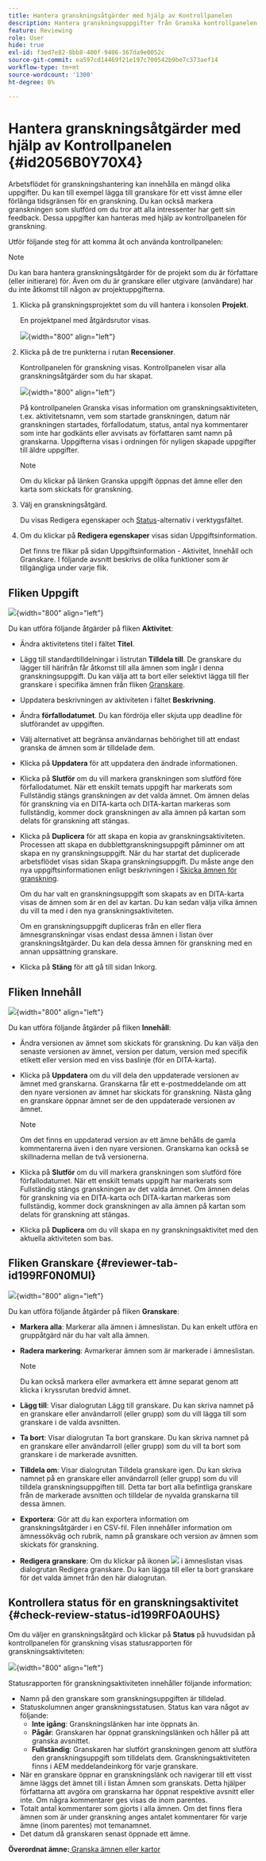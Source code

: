 ```yaml
---
title: Hantera granskningsåtgärder med hjälp av Kontrollpanelen
description: Hantera granskningsuppgifter från Granska kontrollpanelen i AEM Guides. Lär dig hur du utför åtgärder under uppgiften, innehållet, fliken Granskare och kontrollera status för en granskningsåtgärd.
feature: Reviewing
role: User
hide: true
exl-id: f3ed7e82-8bb8-400f-9406-367da9e0052c
source-git-commit: ea597cd14469f21e197c700542b9be7c373aef14
workflow-type: tm+mt
source-wordcount: '1300'
ht-degree: 0%

---
```


# Hantera granskningsåtgärder med hjälp av Kontrollpanelen {#id2056B0Y70X4}

Arbetsflödet för granskningshantering kan innehålla en mängd olika uppgifter. Du kan till exempel lägga till granskare för ett visst ämne eller förlänga tidsgränsen för en granskning. Du kan också markera granskningen som slutförd om du tror att alla intressenter har gett sin feedback. Dessa uppgifter kan hanteras med hjälp av kontrollpanelen för granskning.

Utför följande steg för att komma åt och använda kontrollpanelen:

>[!NOTE]
>
> Du kan bara hantera granskningsåtgärder för de projekt som du är författare \(eller initierare\) för. Även om du är granskare eller utgivare \(användare\) har du inte åtkomst till någon av projektuppgifterna.

1. Klicka på granskningsprojektet som du vill hantera i konsolen **Projekt**.

   En projektpanel med åtgärdsrutor visas.

   ![](images/review-management.png){width="800" align="left"}

1. Klicka på de tre punkterna i rutan **Recensioner**.

   Kontrollpanelen för granskning visas. Kontrollpanelen visar alla granskningsåtgärder som du har skapat.

   ![](images/review-dashboard.png){width="800" align="left"}

   På kontrollpanelen Granska visas information om granskningsaktiviteten, t.ex. aktivitetsnamn, vem som startade granskningen, datum när granskningen startades, förfallodatum, status, antal nya kommentarer som inte har godkänts eller avvisats av författaren samt namn på granskarna. Uppgifterna visas i ordningen för nyligen skapade uppgifter till äldre uppgifter.

   >[!NOTE]
   >
   > Om du klickar på länken Granska uppgift öppnas det ämne eller den karta som skickats för granskning.

1. Välj en granskningsåtgärd.

   Du visas Redigera egenskaper och [Status](#check-review-status-id199RF0A0UHS)-alternativ i verktygsfältet.

1. Om du klickar på **Redigera egenskaper** visas sidan Uppgiftsinformation.

   Det finns tre flikar på sidan Uppgiftsinformation - Aktivitet, Innehåll och Granskare. I följande avsnitt beskrivs de olika funktioner som är tillgängliga under varje flik.


## Fliken Uppgift

![](images/review-task-page.png){width="800" align="left"}

Du kan utföra följande åtgärder på fliken **Aktivitet**:

- Ändra aktivitetens titel i fältet **Titel**.
- Lägg till standardtilldelningar i listrutan **Tilldela till**. De granskare du lägger till härifrån får åtkomst till alla ämnen som ingår i denna granskningsuppgift. Du kan välja att ta bort eller selektivt lägga till fler granskare i specifika ämnen från fliken [Granskare](#reviewer-tab-id199RF0N0MUI).
- Uppdatera beskrivningen av aktiviteten i fältet **Beskrivning**.
- Ändra **förfallodatumet**. Du kan fördröja eller skjuta upp deadline för slutförandet av uppgiften.
- Välj alternativet att begränsa användarnas behörighet till att endast granska de ämnen som är tilldelade dem.
- Klicka på **Uppdatera** för att uppdatera den ändrade informationen.
- Klicka på **Slutför** om du vill markera granskningen som slutförd före förfallodatumet. När ett enskilt temats uppgift har markerats som Fullständig stängs granskningen av det valda ämnet. Om ämnen delas för granskning via en DITA-karta och DITA-kartan markeras som fullständig, kommer dock granskningen av alla ämnen på kartan som delats för granskning att stängas.
- Klicka på **Duplicera** för att skapa en kopia av granskningsaktiviteten. Processen att skapa en dubblettgranskningsuppgift påminner om att skapa en ny granskningsuppgift. När du har startat det duplicerade arbetsflödet visas sidan Skapa granskningsuppgift. Du måste ange den nya uppgiftsinformationen enligt beskrivningen i [Skicka ämnen för granskning](review-send-topics-for-review.md#).

  Om du har valt en granskningsuppgift som skapats av en DITA-karta visas de ämnen som är en del av kartan. Du kan sedan välja vilka ämnen du vill ta med i den nya granskningsaktiviteten.

  Om en granskningsuppgift dupliceras från en eller flera ämnesgranskningar visas endast dessa ämnen i listan över granskningsåtgärder. Du kan dela dessa ämnen för granskning med en annan uppsättning granskare.

- Klicka på **Stäng** för att gå till sidan Inkorg.

## Fliken Innehåll

![](images/review-content-page.png){width="800" align="left"}

Du kan utföra följande åtgärder på fliken **Innehåll**:

- Ändra versionen av ämnet som skickats för granskning. Du kan välja den senaste versionen av ämnet, version per datum, version med specifik etikett eller version med en viss baslinje \(för en DITA-karta\).

- Klicka på **Uppdatera** om du vill dela den uppdaterade versionen av ämnet med granskarna. Granskarna får ett e-postmeddelande om att den nyare versionen av ämnet har skickats för granskning. Nästa gång en granskare öppnar ämnet ser de den uppdaterade versionen av ämnet.

  >[!NOTE]
  >
  > Om det finns en uppdaterad version av ett ämne behålls de gamla kommentarerna även i den nyare versionen. Granskarna kan också se skillnaderna mellan de två versionerna.

- Klicka på **Slutför** om du vill markera granskningen som slutförd före förfallodatumet. När ett enskilt temats uppgift har markerats som Fullständig stängs granskningen av det valda ämnet. Om ämnen delas för granskning via en DITA-karta och DITA-kartan markeras som fullständig, kommer dock granskningen av alla ämnen på kartan som delats för granskning att stängas.

- Klicka på **Duplicera** om du vill skapa en ny granskningsaktivitet med den aktuella aktiviteten som bas.


## Fliken Granskare {#reviewer-tab-id199RF0N0MUI}

![](images/reviewers-tab.png){width="800" align="left"}

Du kan utföra följande åtgärder på fliken **Granskare**:

- **Markera alla**: Markerar alla ämnen i ämneslistan. Du kan enkelt utföra en gruppåtgärd när du har valt alla ämnen.
- **Radera markering**: Avmarkerar ämnen som är markerade i ämneslistan.

  >[!NOTE]
  >
  > Du kan också markera eller avmarkera ett ämne separat genom att klicka i kryssrutan bredvid ämnet.

- **Lägg till**: Visar dialogrutan Lägg till granskare. Du kan skriva namnet på en granskare eller användarroll \(eller grupp\) som du vill lägga till som granskare i de valda avsnitten.
- **Ta bort**: Visar dialogrutan Ta bort granskare. Du kan skriva namnet på en granskare eller användarroll \(eller grupp\) som du vill ta bort som granskare i de markerade avsnitten.
- **Tilldela om**: Visar dialogrutan Tilldela granskare igen. Du kan skriva namnet på en granskare eller användarroll \(eller grupp\) som du vill tilldela granskningsuppgiften till. Detta tar bort alla befintliga granskare från de markerade avsnitten och tilldelar de nyvalda granskarna till dessa ämnen.
- **Exportera**: Gör att du kan exportera information om granskningsåtgärder i en CSV-fil. Filen innehåller information om ämnessökväg och rubrik, namn på granskare och version av ämnen som skickats för granskning.
- **Redigera granskare**: Om du klickar på ikonen ![](images/edit_pencil_icon.svg) i ämneslistan visas dialogrutan Redigera granskare. Du kan lägga till eller ta bort granskare för det valda ämnet från den här dialogrutan.

## Kontrollera status för en granskningsaktivitet {#check-review-status-id199RF0A0UHS}

Om du väljer en granskningsåtgärd och klickar på **Status** på huvudsidan på kontrollpanelen för granskning visas statusrapporten för granskningsaktiviteten:

![](images/review-status-report.png){width="800" align="left"}

Statusrapporten för granskningsaktiviteten innehåller följande information:

- Namn på den granskare som granskningsuppgiften är tilldelad.
- Statuskolumnen anger granskningsstatusen. Status kan vara något av följande:
   - **Inte igång**: Granskningslänken har inte öppnats än.
   - **Pågår**: Granskaren har öppnat granskningslänken och håller på att granska avsnittet.
   - **Fullständig**: Granskaren har slutfört granskningen genom att slutföra den granskningsuppgift som tilldelats dem. Granskningsaktiviteten finns i AEM meddelandeinkorg för varje granskare.
- När en granskare öppnar en granskningslänk och navigerar till ett visst ämne läggs det ämnet till i listan Ämnen som granskats. Detta hjälper författarna att avgöra om granskarna har öppnat respektive avsnitt eller inte. Om några kommentarer ges visas de inom parentes.
- Totalt antal kommentarer som gjorts i alla ämnen. Om det finns flera ämnen som är under granskning anges antalet kommentarer för varje ämne \(inom parentes\) mot temanamnet.
- Det datum då granskaren senast öppnade ett ämne.

**Överordnat ämne:**&#x200B;[&#x200B; Granska ämnen eller kartor](review.md)
